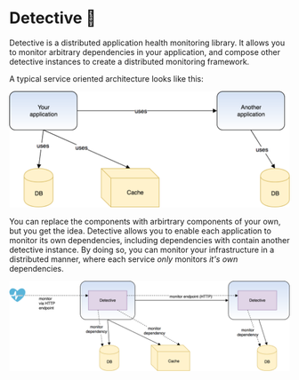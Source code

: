 # Detective 🔎

Detective is a distributed application health monitoring library. It allows you to monitor arbitrary dependencies in your application, and compose other detective instances to create a distributed monitoring framework.

A typical service oriented architecture looks like this:

![service oriented architecture](images/webapp-arch.png)

You can replace the components with arbirtrary components of your own, but you get the idea. Detective allows you to enable each application to monitor its own dependencies, including dependencies with contain another detective instance. By doing so, you can monitor your infrastructure in a distributed manner, where each service _only_ monitors _it's own_ dependencies.

![service oriented architecture with detective](images/detective-arch.png)


